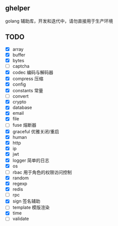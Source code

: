 ## ghelper

golang 辅助库，开发和迭代中，请勿直接用于生产环境

## TODO

- [x] array
- [x] buffer
- [x] bytes
- [ ] captcha
- [x] codec 编码与解码器
- [x] compress 压缩
- [x] config
- [x] constants 常量
- [ ] convert
- [x] crypto
- [x] database
- [x] email
- [x] file
- [ ] fuse 熔断器
- [x] graceful 优雅关闭/重启
- [x] human
- [x] http
- [x] ip
- [x] jwt
- [x] logger 简单的日志
- [x] os
- [ ] rbac 用于角色的权限访问控制
- [x] random
- [x] regexp
- [x] redis
- [ ] rpc
- [x] sign 签名辅助
- [ ] template 模版渲染
- [x] time
- [ ] validate
